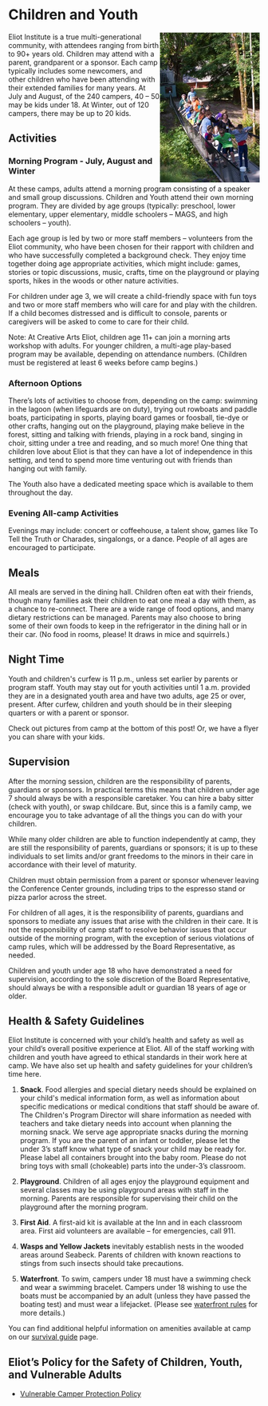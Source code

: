 # Children and Youth

<img src="img/MAGS_on_Bouncy_Bridge.jpg" 
     alt="MAGs on the bouncy bridge" 
     align="right" />

Eliot Institute is a true multi-generational community, with attendees ranging from birth to 90+ years old. Children may attend with a parent, grandparent or a sponsor. Each camp typically includes some newcomers, and other children who have been attending with their extended families for many years. At July and August, of the 240 campers, 40 – 50 may be kids under 18. At Winter, out of 120 campers, there may be up to 20 kids.

## Activities

### Morning Program - July, August and Winter

At these camps, adults attend a morning program consisting of a speaker and small group discussions. Children and Youth attend their own morning program. They are divided by age groups (typically: preschool, lower elementary, upper elementary, middle schoolers – MAGS, and high schoolers – youth).

Each age group is led by two or more staff members – volunteers from the Eliot community, who have been chosen for their rapport with children and who have successfully completed a background check. They enjoy time together doing age appropriate activities, which might include: games, stories or topic discussions, music, crafts, time on the playground or playing sports, hikes in the woods or other nature activities.

For children under age 3, we will create a child-friendly space with fun toys and two or more staff members who will care for and play with the children. If a child becomes distressed and is difficult to console, parents or caregivers will be asked to come to care for their child.

Note: At Creative Arts Eliot, children age 11+ can join a morning arts workshop with adults. For younger children, a multi-age play-based program may be available, depending on attendance numbers. (Children must be registered at least 6 weeks before camp begins.)

### Afternoon Options 

There’s lots of activities to choose from, depending on the camp: swimming in the lagoon (when lifeguards are on duty), trying out rowboats and paddle boats, participating in sports, playing board games or foosball, tie-dye or other crafts, hanging out on the playground, playing make believe in the forest, sitting and talking with friends, playing in a rock band, singing in choir, sitting under a tree and reading, and so much more! One thing that children love about Eliot is that they can have a lot of independence in this setting, and tend to spend more time venturing out with friends than hanging out with family.

The Youth also have a dedicated meeting space which is available to them throughout the day.

### Evening All-camp Activities 

Evenings may include: concert or coffeehouse, a talent show, games like To Tell the Truth or Charades, singalongs, or a dance. People of all ages are encouraged to participate.

## Meals 

All meals are served in the dining hall. Children often eat with their friends, though many families ask their children to eat one meal a day with them, as a chance to re-connect. There are a wide range of food options, and many dietary restrictions can be managed. Parents may also choose to bring some of their own foods to keep in the refrigerator in the dining hall or in their car. (No food in rooms, please! It draws in mice and squirrels.)

## Night Time

Youth and children's curfew is 11 p.m., unless set earlier by parents or program staff. Youth may stay out for youth activities until 1 a.m. provided they are in a designated youth area and have two adults, age 25 or over, present. After curfew, children and youth should be in their sleeping quarters or with a parent or sponsor.

Check out pictures from camp at the bottom of this post! 
Or, we have a flyer you can share with your kids. 

## Supervision

After the morning session, children are the responsibility of parents, guardians or sponsors. In practical terms this means that children under age 7 should always be with a responsible caretaker. You can hire a baby sitter (check with youth), or swap childcare. But, since this is a family camp, we encourage you to take advantage of all the things you can do with your children.

While many older children are able to function independently at camp, they are still the responsibility of parents, guardians or sponsors; it is up to these individuals to set limits and/or grant freedoms to the minors in their care in accordance with their level of maturity.

Children must obtain permission from a parent or sponsor whenever leaving the Conference Center grounds, including trips to the espresso stand or pizza parlor across the street.

For children of all ages, it is the responsibility of parents, guardians and sponsors to mediate any issues that arise with the children in their care. It is not the responsibility of camp staff to resolve behavior issues that occur outside of the morning program, with the exception of serious violations of camp rules, which will be addressed by the Board Representative, as needed.

Children and youth under age 18 who have demonstrated a need for supervision, according to the sole discretion of the Board Representative, should always be with a responsible adult or guardian 18 years of age or older.

## Health & Safety Guidelines

Eliot Institute is concerned with your child’s health and safety as well as your child’s overall positive experience at Eliot. All of the staff working with children and youth have agreed to ethical standards in their work here at camp. We have also set up health and safety guidelines for your children’s time here.

1. **Snack**. Food allergies and special dietary needs should be explained on your child's medical information form, as well as information about specific medications or medical conditions that staff should be aware of. The Children's Program Director will share information as needed with teachers and take dietary needs into account when planning the morning snack. We serve age appropriate snacks during the morning program. If you are the parent of an infant or toddler, please let the under 3’s staff know what type of snack your child may be ready for. Please label all containers brought into the baby room. Please do not bring toys with small (chokeable) parts into the under-3’s classroom.

2. **Playground**. Children of all ages enjoy the playground equipment and several classes may be using playground areas with staff in the morning.  Parents are responsible for supervising their child on the playground after the morning program.

3. **First Aid**. A first-aid kit is available at the Inn and in each classroom area. First aid volunteers are available – for emergencies, call 911.

4. **Wasps and Yellow Jackets** inevitably establish nests in the wooded areas around Seabeck. Parents of children with known reactions to stings from such insects should take precautions.

5. **Waterfront**. To swim, campers under 18 must have a swimming check and wear a swimming bracelet. Campers under 18 wishing to use the boats must be accompanied by an adult (unless they have passed the boating test) and must wear a lifejacket. (Please see [waterfront rules](pdf/policy/Eliot_Waterfront_Rules_(2025).pdf) for more details.)

You can find additional helpful information on amenities available at camp on our [survival guide](?info=survival_guide) page.

## Eliot’s Policy for the Safety of Children, Youth, and Vulnerable Adults

- [Vulnerable Camper Protection Policy](pdf/policy/Vulnerable_Camper_Protection_Policy_-_DRAFT5.pdf)
